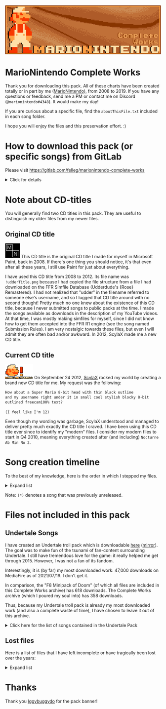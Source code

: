 ![](apackbanner-thanksiggybuggydo.png)

MarioNintendo Complete Works
============================

Thank you for downloading this pack. All of these charts have been created totally or in part
by me ([MarioNintendo](http://www.flashflashrevolution.com/profile/MarioNintendo/)), from 2008 to 2019. If you
have any questions or feedback, send me a PM or contact me on Discord (`@marionintendo#4348`). It would make my
day!

If you are curious about a specific file, find the `aboutThisFile.txt` included in each song folder.

I hope you will enjoy the files and this preservation effort. :)

How to download this pack (or specific songs) from GitLab
=========================================================

Please visit https://gitlab.com/felleg/marionintendo-complete-works

<details><summary>Click for details</summary>
Scroll back to the top of this page, and click the download button:
![How to download this pack](howtodownload.png)

Playing the pack with StepMania Online
--------------------------------------

**If you download the pack from GitLab, you will have to rename the pack folder from
`marionintendo-complete-works-master` to `MarioNintendo Complete Works` if you want to play it over StepMania
Online.**

Downloading individual songs
----------------------------

Don't want to download the full pack? Simply follow these steps:
![How to download a single song](download1song.png)
</details>


Note about CD-titles
====================

You will generally find two CD titles in this pack. They are useful to distinguish my older files from my newer
files.

Original CD title
-----------------

![](og-mntitle.png)
This CD title is the original CD title I made for myself in Microsoft Paint, back in 2008.
If there's one thing you should notice, it's that even after all these years, I still use Paint for just about
everything.

I have used this CD title from 2008 to 2012. Its file name was `!udderTitle.png` because I had copied the file
structure from a file I had downloaded on the FFR Simfile Database (Udderdude's {Rose} Remastered). I had not
realized that "udder" in the filename referred to someone else's username, and so I lugged that CD title around
with no second thought! Pretty much no one knew about the existence of this CD title,
because I never submitted songs to public packs at the time. I made the songs available as downloads in the
description of my YouTube videos. At that time, I was mostly making simfiles for myself, since I did not know
how to get them accepted into the FFR R1 engine (see the song named Submission Rules). I am very nostalgic
towards these files, but even I will admit they are often bad and/or awkward. In 2012, ScylaX made me a new CD
title.

Current CD title
----------------

![](mntitle.png)
On September 24 2012, [ScylaX](http://flashflashrevolution.com/profile/ScylaX) rocked my world by creating a
brand new CD title for me. My request was the following:

```
How about a Super Mario 8-bit head with thin black outline
and my username right under it in small cool stylish blocky 8-bit outlined freecam100% text?

(I feel like I'm 12)
```

Even though my wording was garbage, ScylaX understood and managed to deliver pretty much exactly the CD title
I craved. I have been using this CD title ever since to identify my "modern" files. I consider my modern files
to start in Q4 2010, meaning everything created after (and including) `Nocturne Ab Min No 2`.

Song creation timeline
======================

To the best of my knowledge, here is the order in which I stepped my files. 

<details><summary>Expand list</summary>
<p>

```
  2008
========
(*) Winter
(*) {Rose} Remastered
(*) Loituma speedcore

  2009
========
(*) Candy Pop
(*) Mr Larpus
(*) Metropolis
Hell in 3 Seconds
The Time Warp
Jungle
(*) Tricky's Song
(*) FFReedom

  2010
========
Don't give a FUCK
(*) Nocturne Ab Min No 2
In Flux
(*) Spacefarer
Animus Intorqueo 1
Animus Intorqueo 2
Animus Intorqueo 3
Automata
Comfortably Lost
Stress

  2011
========
(*) Unf
botu1
Baby Still Too Fat
Love, The Elephant
(*) He's A Pirate
Mortal Kombat Metal Menu
spanish
Submission Rules
Lives Without Meaning
umad
I hate humans
Xanthystrauma

  2012
========
Never Enough
S
FF7 - Theme of Aeris
ULTRAnumb
Pictures at an Exhibition
Redirected Moonlight
shes got moxie
lookoutthewindow
.357 Magnum
Art of the Madness
Mario Mix for Piano
Jazzman - Super Mario Bros.
Pokemon BW - Elite Four
Mega Man 9 Rock Medley
Unshakeable
Car select
A Crimson Rose and a Gin Tonic

  2013
========
-Slapstick-
Felix^3
Accelerator
PWRPFF RAVES
La fuite des jours
(*) Heaven's Gate

  2014
========
Frainbreeze
(*) O Canada
(*) Wheelpower & Go
(*) Spinal Fluid Explosion Girl
(*) Space Threat
Shovel Knight Main Theme
Magical Sound Shower

  2015
========
(*) Moon Trance
(*) Entre l'ombre et la lumiere
(*) Fghjukiolkijhngbfvrgthyujikolkijuhgbfvrtgyhujioikj
Drive of Unliving Things
Mario Paint Medley
Ground Theme - Underground Theme

  2016 (most of these songs were included in VGMP4)
========
January
-------
	Chelnov Theme
February
--------
	The Void of Space
	A Beautiful Day For Golf
March
-----
	Hope & Joy Peace & Love
	DARK DEMON'S SONG
	Gear Getaway
	Balloon Fight Medley
April
-----
	The Mysterious Murasame Castle
May
---
	Black Rain
	Coeur de Ceramique
	Staff Credits (Mario Kart 7)
	You're IZAYOI
June
----
	City
	Kingdom of Devotindos
	Blue Field & Catch'em Theme
	Alien Lair
	Blade's Theme
	TAKE OFF
	Sortie
	Inner Goldfield
	Ending Theme
	Life Flashing Before One's Eyes
	Cursed Destiny
	Underwater
	Gerudo Valley
	Temple
September (after the VGMP4 release)
-----------------------------------
	(*) Megalovania
Also ...
--------
	(*) Hardwired
	Area A
	12-gauge pez dispenser

  2017
========
Boss Battle
Beep Beep I'm a Sheep
I've Got Rhythm

  2018
========
Tiger Rag
(*) Computer Blues
(*) Aleph-0

  2019
========
(*) Firewall

  2021
========
(*) Character Select - Super Mario Bros. 2 Extended

  2022
========
(*) Golf - Wario Land 3

  2023
========
(*) The Pizza Story
```

</details>

Note: `(*)` denotes a song that was previously unreleased.

Files not included in this pack
======================================

## Undertale Songs

I have created an Undertale troll pack which is downloadable [here](https://www.stepmania.com/forums/song-packs/show/5564) ([mirror](https://gitlab.com/felleg/undertale-pack)). The goal was to make fun of the tsunami of fan-content surrounding Undertale.  I still have tremendous love for the game: it really helped me get through 2015. However, I was not a fan of its fandom.

Interestingly, it is (by far) my most downloaded work: 47,000 downloads on MediaFire as of 2021/07/19. I don't get it.

In comparison, the "F8 Minipack of Doom" (of which all files are included in this Complete Works archive) has 618 downloads.
The Complete Works archive (which I poured my soul into) has 358 downloads.

Thus, because my Undertale troll pack is already my most downloaded work (and also a complete waste of time), I have chosen to leave it out of this archive.

<details><summary>Click here for the list of songs contained in the Undertale Pack</summary>
<p>

```
.
├── Chill (MarioNintendo)
├── Ghouliday (MarioNintendo)
├── Long Elevator (MarioNintendo)
├── Oh My (MarioNintendo)
├── Ooo (MarioNintendo)
├── Pathetic House (MarioNintendo)
├── She's Playing The Piano (MarioNintendo)
├── Small Shock (MarioNintendo)
├── Spooktune (MarioNintendo)
├── The Barrier (MarioNintendo)
└── You Idiot (MarioNintendo)
```
As you can see, pretty terrible selection (on purpose). :)
</details>

## Lost files

Here is a list of files that I have left incomplete or have tragically been lost over the years:

<details><summary>Expand list</summary>
<p>

```
900%MAX ANGERpower
Bring Back That Leroy Brown (This file from 2008 is lost, but the first 20 seconds were stepped. Circa 2009)
Circuit (Mario Kart 7 remix from Super Smash Bros. for Wii U)
Cities of the Future (Infected mushrooms, milla remix)
Diablosis Naga
Dwelling of Doom (Shnabubula)
Goodbye Yellow Brick Road (This file from 2008 is completely lost)
Magnum (xKore)
Manxome (Ryan Iyengar)
naTivefAce (playable in Dragons Fury engine, mostly stepped by Razor though)
PAC-MAN (Super Smash Bros. Wii U Version)
Reeps 2.0
steppin it up (Nick Perrin)
Super Mario Dirty Mix (A physician & A Scholar, never got permission for FFR)
```
</details>

Thanks
======

Thank you [Iggybuggydo](http://www.flashflashrevolution.com/profile/iggybuggydo) for the pack banner!
